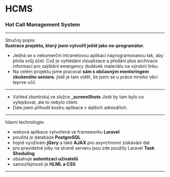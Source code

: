 # HCMS

### Hot Call Management System

---

Stručný popis:  
**Ilustrace projektu, který jsem vytvořil ještě jako ne-programátor.**
* Jedná se o nekomerční intranetovou aplikaci naprogramovanou tak, aby plnila svůj účel. Což je vyhledání vizualizace a předání plus archivace informací pro zajištění emergency dodávek materiálu na výrobní linku. 
* Na celém projektu jsme pracoval **sám s občasným mentoringem zkušeného seniora**. jistě je tam vidět, že jsem se u práce mnoho věcí teprve učil.

---

* Vzhled zkontroluj ve složce **_screenShots**
Jistě by tam bylo co vylepšovat, ale to nebylo cílem.
* Dále jsem přihodil kostru aplikace v dalších adresářích.

---

hlavní technologie:  
* webová aplikace vytvořená ve frameworku **Laravel** 
* použitá je databáze **PostgreSQL**
* hojně využívám **jQery** a také **AJAX** pro asynchronní získávání dat
* pro pravidelné joby na straně serveru jsou zde použity Laravel **Task Sheduling** 
* obsahuje **autentizaci uživatelů**
* samozřejmostí je **HLML a CSS** 

---
